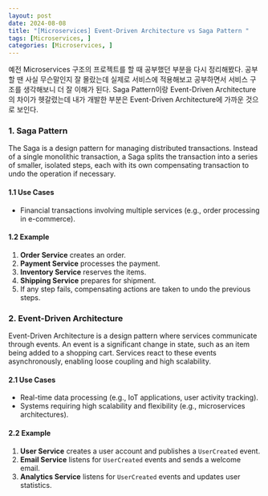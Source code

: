 ```yaml
---
layout: post
date: 2024-08-08
title: "[Microservices] Event-Driven Architecture vs Saga Pattern "
tags: [Microservices, ]
categories: [Microservices, ]
---
```



예전 Microservices 구조의 프로젝트를 할 때 공부했던 부분을 다시 정리해봤다. 공부할 땐 사실 무슨말인지 잘 몰랐는데 실제로 서비스에 적용해보고 공부하면서 서비스 구조를 생각해보니 더 잘 이해가 된다. Saga Pattern이랑 Event-Driven Architecture의 차이가 헷갈렸는데 내가 개발한 부분은 Event-Driven Architecture에 가까운 것으로 보인다. 


### 1. Saga Pattern


The Saga is a design pattern for managing distributed transactions. Instead of a single monolithic transaction, a Saga splits the transaction into a series of smaller, isolated steps, each with its own compensating transaction to undo the operation if necessary.


#### 1.1 Use Cases

- Financial transactions involving multiple services (e.g., order processing in e-commerce).

#### 1.2 Example

1. **Order Service** creates an order.
2. **Payment Service** processes the payment.
3. **Inventory Service** reserves the items.
4. **Shipping Service** prepares for shipment.
5. If any step fails, compensating actions are taken to undo the previous steps.

### 2. Event-Driven Architecture


Event-Driven Architecture is a design pattern where services communicate through events. An event is a significant change in state, such as an item being added to a shopping cart. Services react to these events asynchronously, enabling loose coupling and high scalability.


#### 2.1 Use Cases

- Real-time data processing (e.g., IoT applications, user activity tracking).
- Systems requiring high scalability and flexibility (e.g., microservices architectures).

#### 2.2 Example

1. **User Service** creates a user account and publishes a `UserCreated` event.
2. **Email Service** listens for `UserCreated` events and sends a welcome email.
3. **Analytics Service** listens for `UserCreated` events and updates user statistics.
